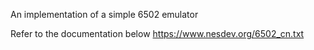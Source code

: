 An implementation of a simple 6502 emulator

Refer to the documentation below
https://www.nesdev.org/6502_cn.txt
